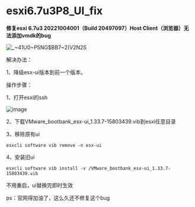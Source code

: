 # esxi6.7u3P8_UI_fix

****修复esxi 6.7u3 20221004001（Build 20497097）Host Client（浏览器）无法添加vmdk的bug****

![_~41U0~P5NG$BB7~2(V2N2S](https://github.com/tujj99/esxi6.7u3P8_UI_fix/assets/53027340/808ce53e-0ba7-485b-b470-4647161a8b27)

解决办法：

1、降级esx-ui版本到前一个版本。

操作步骤：

1、打开esxi的ssh

![image](https://github.com/tujj99/esxi6.7u3P8_UI_fix/assets/53027340/828bf417-2d2b-4dd5-bf0c-19f5a07c68a7)

2、下载VMware_bootbank_esx-ui_1.33.7-15803439.vib到esxi任意目录

3、移除原有ui

``esxcli software vib remove -n esx-ui  ``

4、安装旧ui

``esxcli software vib install -v /VMware_bootbank_esx-ui_1.33.7-15803439.vib``

不用重启，ui替换完即时生效

ps：官网得加油了，这么久还不修复这个bug
